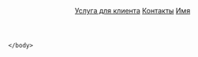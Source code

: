 <!DOCTYPE html>
<html>
    <head>
        <meta charset="utf-8">
        <meta http-equiv="X-UA-Compatible" content="IE=edge">
        <meta name="viewpost" content="width=device-width, initial-scale=1">
        <link rel="stylesheet" type="text/css" media="screen" href="main.css">
        <script src="main.js"></script> 
    </head>
    <body>
    <header>
    <nav>
            <a href="#services">Услуга для клиента</a>
            <a href="#contacts">Контакты</a>
            <a href="#name">Имя</a>
        </nav>
    </header>


    </body>

</html>
